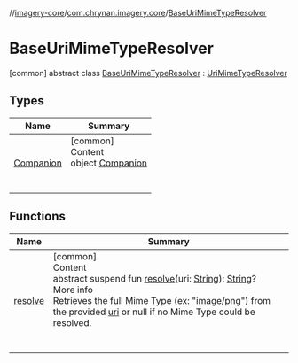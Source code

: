 //[imagery-core](../../../index.md)/[com.chrynan.imagery.core](../index.md)/[BaseUriMimeTypeResolver](index.md)



# BaseUriMimeTypeResolver  
 [common] abstract class [BaseUriMimeTypeResolver](index.md) : [UriMimeTypeResolver](../-uri-mime-type-resolver/index.md)   


## Types  
  
|  Name |  Summary | 
|---|---|
| <a name="com.chrynan.imagery.core/BaseUriMimeTypeResolver.Companion///PointingToDeclaration/"></a>[Companion](-companion/index.md)| <a name="com.chrynan.imagery.core/BaseUriMimeTypeResolver.Companion///PointingToDeclaration/"></a>[common]  <br>Content  <br>object [Companion](-companion/index.md)  <br><br><br>|


## Functions  
  
|  Name |  Summary | 
|---|---|
| <a name="com.chrynan.imagery.core/UriMimeTypeResolver/resolve/#kotlin.String/PointingToDeclaration/"></a>[resolve](../-uri-mime-type-resolver/resolve.md)| <a name="com.chrynan.imagery.core/UriMimeTypeResolver/resolve/#kotlin.String/PointingToDeclaration/"></a>[common]  <br>Content  <br>abstract suspend fun [resolve](../-uri-mime-type-resolver/resolve.md)(uri: [String](https://kotlinlang.org/api/latest/jvm/stdlib/kotlin/-string/index.html)): [String](https://kotlinlang.org/api/latest/jvm/stdlib/kotlin/-string/index.html)?  <br>More info  <br>Retrieves the full Mime Type (ex: "image/png") from the provided [uri](../-uri-mime-type-resolver/resolve.md) or null if no Mime Type could be resolved.  <br><br><br>|

